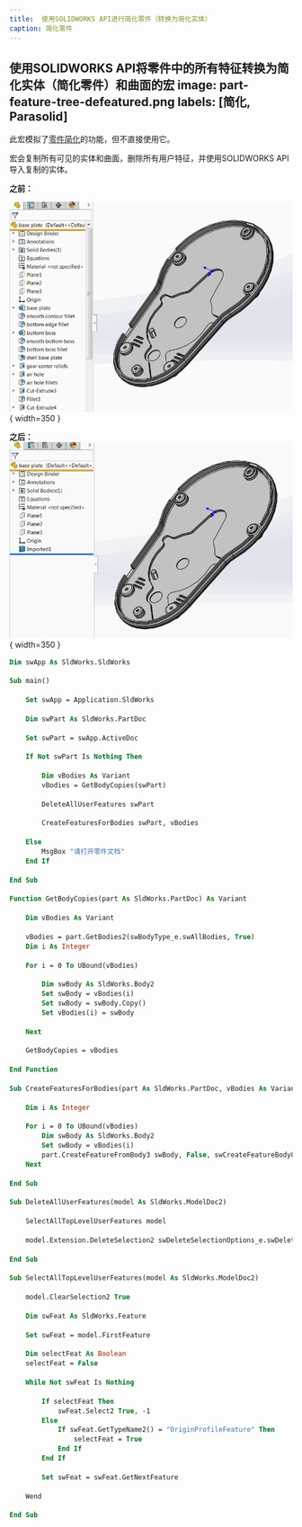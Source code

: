 ```yaml
---
title:  使用SOLIDWORKS API进行简化零件（转换为简化实体）
caption: 简化零件
---
```

 使用SOLIDWORKS API将零件中的所有特征转换为简化实体（简化零件）和曲面的宏
image: part-feature-tree-defeatured.png
labels: [简化, Parasolid]
---

此宏模拟了[零件简化](https://help.solidworks.com/2018/english/solidworks/sldworks/c_defeature_for_parts.htm)的功能，但不直接使用它。

宏会复制所有可见的实体和曲面，删除所有用户特征，并使用SOLIDWORKS API导入复制的实体。

**之前：**

![具有特征树的零件](part-feature-tree.png){ width=350 }

**之后：**
![具有简化树的零件](part-feature-tree-defeatured.png){ width=350 }

```vb
Dim swApp As SldWorks.SldWorks

Sub main()

    Set swApp = Application.SldWorks
    
    Dim swPart As SldWorks.PartDoc
    
    Set swPart = swApp.ActiveDoc
    
    If Not swPart Is Nothing Then
        
        Dim vBodies As Variant
        vBodies = GetBodyCopies(swPart)
        
        DeleteAllUserFeatures swPart
        
        CreateFeaturesForBodies swPart, vBodies
        
    Else
        MsgBox "请打开零件文档"
    End If
    
End Sub

Function GetBodyCopies(part As SldWorks.PartDoc) As Variant
    
    Dim vBodies As Variant
        
    vBodies = part.GetBodies2(swBodyType_e.swAllBodies, True)
    Dim i As Integer
    
    For i = 0 To UBound(vBodies)
        
        Dim swBody As SldWorks.Body2
        Set swBody = vBodies(i)
        Set swBody = swBody.Copy()
        Set vBodies(i) = swBody
        
    Next
    
    GetBodyCopies = vBodies
    
End Function

Sub CreateFeaturesForBodies(part As SldWorks.PartDoc, vBodies As Variant)
    
    Dim i As Integer
    
    For i = 0 To UBound(vBodies)
        Dim swBody As SldWorks.Body2
        Set swBody = vBodies(i)
        part.CreateFeatureFromBody3 swBody, False, swCreateFeatureBodyOpts_e.swCreateFeatureBodySimplify
    Next
    
End Sub

Sub DeleteAllUserFeatures(model As SldWorks.ModelDoc2)
    
    SelectAllTopLevelUserFeatures model
            
    model.Extension.DeleteSelection2 swDeleteSelectionOptions_e.swDelete_Children + swDeleteSelectionOptions_e.swDelete_Absorbed
            
End Sub

Sub SelectAllTopLevelUserFeatures(model As SldWorks.ModelDoc2)
    
    model.ClearSelection2 True
    
    Dim swFeat As SldWorks.Feature
    
    Set swFeat = model.FirstFeature
    
    Dim selectFeat As Boolean
    selectFeat = False
    
    While Not swFeat Is Nothing
        
        If selectFeat Then
            swFeat.Select2 True, -1
        Else
            If swFeat.GetTypeName2() = "OriginProfileFeature" Then
                selectFeat = True
            End If
        End If
        
        Set swFeat = swFeat.GetNextFeature
        
    Wend
    
End Sub
```

